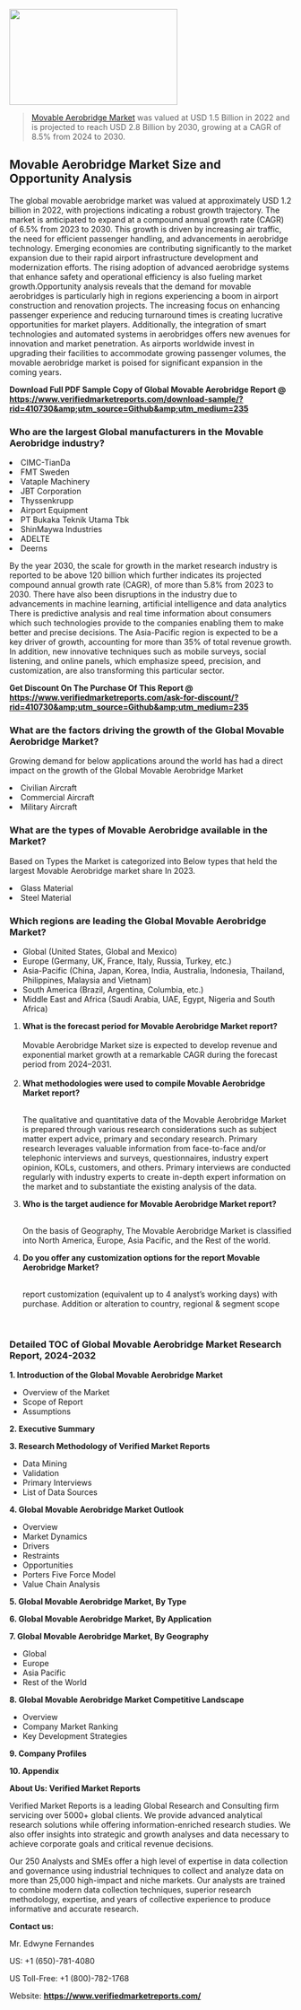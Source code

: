 <img src="https://ffe5etoiles.com/wp-content/uploads/2024/12/MST1-300x171.png" alt="" width="300" height="171" class="alignnone size-medium wp-image-20088" /><blockquote><p><p><a href="https://www.verifiedmarketreports.com/download-sample/?rid=410730&utm_source=Github&utm_medium=235" target="_blank">Movable Aerobridge Market</a> was valued at USD 1.5 Billion in 2022 and is projected to reach USD 2.8 Billion by 2030, growing at a CAGR of 8.5% from 2024 to 2030.</p></blockquote><p><h2>Movable Aerobridge Market Size and Opportunity Analysis</h2>The global movable aerobridge market was valued at approximately USD 1.2 billion in 2022, with projections indicating a robust growth trajectory. The market is anticipated to expand at a compound annual growth rate (CAGR) of 6.5% from 2023 to 2030. This growth is driven by increasing air traffic, the need for efficient passenger handling, and advancements in aerobridge technology. Emerging economies are contributing significantly to the market expansion due to their rapid airport infrastructure development and modernization efforts. The rising adoption of advanced aerobridge systems that enhance safety and operational efficiency is also fueling market growth.Opportunity analysis reveals that the demand for movable aerobridges is particularly high in regions experiencing a boom in airport construction and renovation projects. The increasing focus on enhancing passenger experience and reducing turnaround times is creating lucrative opportunities for market players. Additionally, the integration of smart technologies and automated systems in aerobridges offers new avenues for innovation and market penetration. As airports worldwide invest in upgrading their facilities to accommodate growing passenger volumes, the movable aerobridge market is poised for significant expansion in the coming years.</p><p class=""><strong>Download Full PDF Sample Copy of Global Movable Aerobridge Report @ <a href="https://www.verifiedmarketreports.com/download-sample/?rid=410730&amp;utm_source=Github&amp;utm_medium=235" target="_blank">https://www.verifiedmarketreports.com/download-sample/?rid=410730&amp;utm_source=Github&amp;utm_medium=235</a></strong></p><h3 id="" class="">Who are the largest Global manufacturers in the Movable Aerobridge industry?</h3><p><li>CIMC-TianDa</li><li> FMT Sweden</li><li> Vataple Machinery</li><li> JBT Corporation</li><li> Thyssenkrupp</li><li> Airport Equipment</li><li> PT Bukaka Teknik Utama Tbk</li><li> ShinMaywa Industries</li><li> ADELTE</li><li> Deerns</li></p><div class=""><div class="" dir="" data-message-author-role="" data-message-id="" data-message-model-slug=""><div class=""><div class=""><div class=""><div class="" dir="" data-message-author-role="" data-message-id="" data-message-model-slug=""><div class=""><div class=""><p>By the year 2030, the scale for growth in the market research industry is reported to be above 120 billion which further indicates its projected compound annual growth rate (CAGR), of more than 5.8% from 2023 to 2030. There have also been disruptions in the industry due to advancements in machine learning, artificial intelligence and data analytics There is predictive analysis and real time information about consumers which such technologies provide to the companies enabling them to make better and precise decisions. The Asia-Pacific region is expected to be a key driver of growth, accounting for more than 35% of total revenue growth. In addition, new innovative techniques such as mobile surveys, social listening, and online panels, which emphasize speed, precision, and customization, are also transforming this particular sector.</p><p><strong>Get Discount On The Purchase Of This Report @&nbsp; <a href="https://www.verifiedmarketreports.com/ask-for-discount/?rid=410730&amp;utm_source=Github&amp;utm_medium=235" target="_blank">https://www.verifiedmarketreports.com/ask-for-discount/?rid=410730&amp;utm_source=Github&amp;utm_medium=235</a></strong></p></div></div></div></div></div></div></div></div><h3 id="" class="">What are the factors driving the growth of the Global Movable Aerobridge Market?</h3><p id="" class="">Growing demand for below applications around the world has had a direct impact on the growth of the Global Movable Aerobridge Market</p><p id="" class=""><li>Civilian Aircraft</li><li> Commercial Aircraft</li><li> Military Aircraft</li></p><h3 id="" class="">What are the types of Movable Aerobridge available in the Market?</h3><p id="" class="">Based on Types the Market is categorized into Below types that held the largest Movable Aerobridge market share In 2023.</p><p id="" class=""><li>Glass Material</li><li> Steel Material</li></p><h3 id="" class="">Which regions are leading the Global Movable Aerobridge Market?</h3><ul><li>Global (United States, Global and Mexico)</li><li>Europe (Germany, UK, France, Italy, Russia, Turkey, etc.)</li><li>Asia-Pacific (China, Japan, Korea, India, Australia, Indonesia, Thailand, Philippines, Malaysia and Vietnam)</li><li>South America (Brazil, Argentina, Columbia, etc.)</li><li>Middle East and Africa (Saudi Arabia, UAE, Egypt, Nigeria and South Africa)</li></ul><p><ol><li><strong>What is the forecast period for Movable Aerobridge Market report?<br /></strong><br /><span data-sheets-root="1" data-sheets-value="{&quot;1&quot;:2,&quot;2&quot;:&quot;XXXX size is expected to develop revenue and exponential market growth at a remarkable CAGR during the forecast period from 2024&ndash;2030.&quot;}" data-sheets-userformat="{&quot;2&quot;:12674,&quot;4&quot;:{&quot;1&quot;:2,&quot;2&quot;:16776960},&quot;10&quot;:2,&quot;11&quot;:0,&quot;15&quot;:&quot;Arial&quot;,&quot;16&quot;:12}">Movable Aerobridge Market size is expected to develop revenue and exponential market growth at a remarkable CAGR during the forecast period from 2024&ndash;2031.</span><br /><br /></li><li><strong>What methodologies were used to compile Movable Aerobridge Market report?<br /><br /></strong><p>The qualitative and quantitative data of the&nbsp;Movable Aerobridge Market is prepared through various research considerations such as subject matter expert advice, primary and secondary research. Primary research leverages valuable information from face-to-face and/or telephonic interviews and surveys, questionnaires, industry expert opinion, KOLs, customers, and others. Primary interviews are conducted regularly with industry experts to create in-depth expert information on the market and to substantiate the existing analysis of the data.&nbsp;</p></li><li><strong>Who is the target audience for Movable Aerobridge Market report?<br /><br /></strong><p>On the basis of Geography, The&nbsp;Movable Aerobridge Market is classified into North America, Europe, Asia Pacific, and the Rest of the world.</p></li><li><strong>Do you offer any customization options for the report Movable Aerobridge Market?<br /><br /></strong><p>report customization (equivalent up to 4 analyst&rsquo;s working days) with purchase. Addition or alteration to country, regional &amp; segment scope</p><p>&nbsp;</p></li></ol></p><h3 id="" class="">Detailed TOC of Global Movable Aerobridge Market Research Report, 2024-2032</h3><p id="" class=""><strong>1. Introduction of the Global Movable Aerobridge Market</strong></p><ul><li>Overview of the Market</li><li>Scope of Report</li><li>Assumptions</li></ul><p id="" class=""><strong>2. Executive Summary</strong></p><p id="" class=""><strong>3. Research Methodology of&nbsp;Verified Market Reports</strong></p><ul><li>Data Mining</li><li>Validation</li><li>Primary Interviews</li><li>List of Data Sources</li></ul><p id="" class=""><strong>4. Global Movable Aerobridge Market Outlook</strong></p><ul><li>Overview</li><li>Market Dynamics</li><li>Drivers</li><li>Restraints</li><li>Opportunities</li><li>Porters Five Force Model</li><li>Value Chain Analysis</li></ul><p id="" class=""><strong>5. Global Movable Aerobridge Market, By&nbsp;Type</strong></p><p id="" class=""><strong>6. Global Movable Aerobridge Market, By Application</strong></p><p id="" class=""><strong>7. Global Movable Aerobridge Market, By Geography</strong></p><ul><li>Global</li><li>Europe</li><li>Asia Pacific</li><li>Rest of the World</li></ul><p id="" class=""><strong>8. Global Movable Aerobridge Market Competitive Landscape</strong></p><ul><li>Overview</li><li>Company Market Ranking</li><li>Key Development Strategies</li></ul><p id="" class=""><strong>9. Company Profiles</strong></p><p id="" class=""><strong>10. Appendix</strong></p><p id="" class=""><strong>About Us: Verified Market Reports</strong></p><p id="" class="">Verified Market Reports is a leading Global Research and Consulting firm servicing over 5000+ global clients. We provide advanced analytical research solutions while offering information-enriched research studies. We also offer insights into strategic and growth analyses and data necessary to achieve corporate goals and critical revenue decisions.</p><p id="" class="">Our 250 Analysts and SMEs offer a high level of expertise in data collection and governance using industrial techniques to collect and analyze data on more than 25,000 high-impact and niche markets. Our analysts are trained to combine modern data collection techniques, superior research methodology, expertise, and years of collective experience to produce informative and accurate research.</p><p id="" class=""><strong>Contact us:</strong></p><p id="" class="">Mr. Edwyne Fernandes</p><p id="" class="">US: +1 (650)-781-4080</p><p id="" class="">US Toll-Free: +1 (800)-782-1768</p><p id="" class="">Website: <a target="" data-test-app-aware-link=""><strong>https://www.verifiedmarketreports.com/</strong></a></p>
